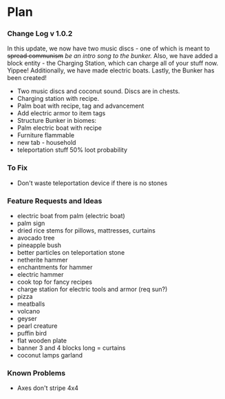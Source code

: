 # Plan
### Change Log v 1.0.2
In this update, we now have two music discs - one of which is meant to ~~spread communism~~
_be an intro song to the bunker._ Also, we have added a block entity - the Charging Station,
which can charge all of your stuff now. Yippee! Additionally, we have made electric boats.
Lastly, the Bunker has been created!

- Two music discs and coconut sound. Discs are in chests.
- Charging station with recipe.
- Palm boat with recipe, tag and advancement
- Add electric armor to item tags
- Structure Bunker in biomes:
- Palm electric boat with recipe
- Furniture flammable
- new tab - household
- teleportation stuff 50% loot probability


### To Fix
- Don't waste teleportation device if there is no stones


### Feature Requests and Ideas
- electric boat from palm (electric boat)
- palm sign
- dried rice stems for pillows, mattresses, curtains
- avocado tree
- pineapple bush
- better particles on teleportation stone
- netherite hammer
- enchantments for hammer
- electric hammer
- cook top for fancy recipes
- charge station for electric tools and armor (req sun?)
- pizza
- meatballs
- volcano
- geyser
- pearl creature
- puffin bird
- flat wooden plate
- banner 3 and 4 blocks long = curtains
- coconut lamps garland


### Known Problems
- Axes don't stripe 4x4



